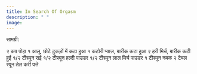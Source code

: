 ```yaml
---
title: In Search Of Orgasm 
description: " "
image: 
---
```


सामग्री:

२ कप पोहा
१ आलू, छोटे टुकड़ों में कटा हुआ
१ कटोरी प्याज़, बारीक कटा हुआ
२ हरी मिर्च, बारीक कटी हुई
१/२ टीस्पून राई
१/२ टीस्पून हल्दी पाउडर
१/२ टीस्पून लाल मिर्च पाउडर
१ टीस्पून नमक
२ टेबल स्पून तेल
करी पत्ते